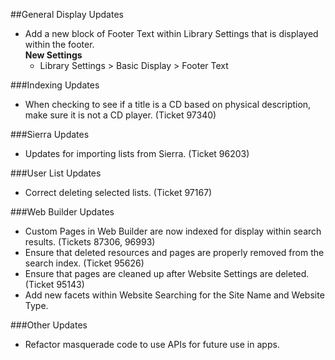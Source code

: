 ##General Display Updates
- Add a new block of Footer Text within Library Settings that is displayed within the footer.   
  **New Settings**
  - Library Settings > Basic Display > Footer Text 

###Indexing Updates
- When checking to see if a title is a CD based on physical description, make sure it is not a CD player. (Ticket 97340)

###Sierra Updates
- Updates for importing lists from Sierra. (Ticket 96203)

###User List Updates
- Correct deleting selected lists. (Ticket 97167)

###Web Builder Updates
- Custom Pages in Web Builder are now indexed for display within search results.  (Tickets 87306, 96993)
- Ensure that deleted resources and pages are properly removed from the search index. (Ticket 95626)
- Ensure that pages are cleaned up after Website Settings are deleted. (Ticket 95143)
- Add new facets within Website Searching for the Site Name and Website Type. 

###Other Updates
- Refactor masquerade code to use APIs for future use in apps. 
